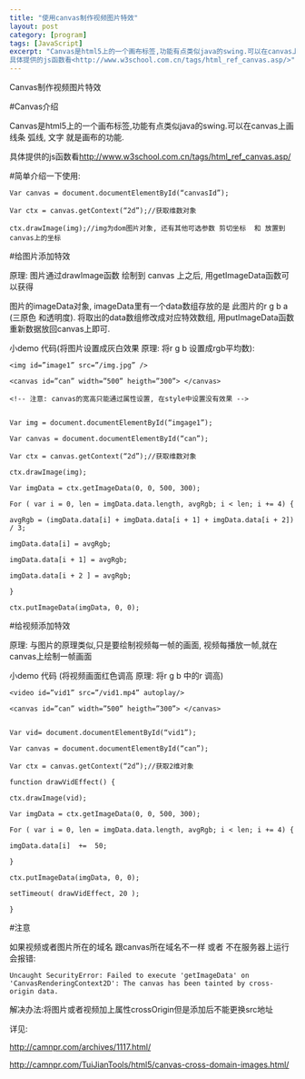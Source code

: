 ```yaml
---
title: "使用canvas制作视频图片特效"
layout: post
category: [program]
tags: [JavaScript]
excerpt: "Canvas是html5上的一个画布标签,功能有点类似java的swing.可以在canvas上画线条 弧线, 文字 就是画布的功能.
具体提供的js函数看<http://www.w3school.com.cn/tags/html_ref_canvas.asp/>"
---
```

Canvas制作视频图片特效

#Canvas介绍

Canvas是html5上的一个画布标签,功能有点类似java的swing.可以在canvas上画线条 弧线, 文字 就是画布的功能.

具体提供的js函数看<http://www.w3school.com.cn/tags/html_ref_canvas.asp/>

 

#简单介绍一下使用:

```
Var canvas = document.documentElementById(“canvasId”);

Var ctx = canvas.getContext(“2d”);//获取维数对象

ctx.drawImage(img);//img为dom图片对象, 还有其他可选参数 剪切坐标  和 放置到canvas上的坐标
```
 

#给图片添加特效

原理: 图片通过drawImage函数 绘制到 canvas 上之后, 用getImageData函数可以获得

图片的imageData对象, imageData里有一个data数组存放的是 此图片的r g b a (三原色 和透明度). 将取出的data数组修改成对应特效数组, 用putImageData函数 重新数据放回canvas上即可.

小demo 代码(将图片设置成灰白效果 原理: 将r g b 设置成rgb平均数):

```
<img id=”image1” src=”/img.jpg” />

<canvas id=”can” width=”500” heigth=”300”> </canvas>

<!-- 注意: canvas的宽高只能通过属性设置, 在style中设置没有效果 -->


Var img = document.documentElementById(“imgage1”);

Var canvas = document.documentElementById(“can”);

Var ctx = canvas.getContext(“2d”);//获取维数对象

ctx.drawImage(img);

Var imgData = ctx.getImageData(0, 0, 500, 300);

For ( var i = 0, len = imgData.data.length, avgRgb; i < len; i += 4) {

avgRgb = (imgData.data[i] + imgData.data[i + 1] + imgData.data[i + 2]) / 3;

imgData.data[i] = avgRgb;

imgData.data[i + 1] = avgRgb;

imgData.data[i + 2 ] = avgRgb;

}

ctx.putImageData(imgData, 0, 0);
```
 

#给视频添加特效

原理: 与图片的原理类似,只是要绘制视频每一帧的画面, 视频每播放一帧,就在canvas上绘制一帧画面

小demo 代码 (将视频画面红色调高 原理: 将r g b 中的r 调高)

```
<video id=”vid1” src=”/vid1.mp4” autoplay/>

<canvas id=”can” width=”500” heigth=”300”> </canvas>


Var vid= document.documentElementById(“vid1”);

Var canvas = document.documentElementById(“can”);

Var ctx = canvas.getContext(“2d”);//获取2维对象

function drawVidEffect() {

ctx.drawImage(vid);

Var imgData = ctx.getImageData(0, 0, 500, 300);

For ( var i = 0, len = imgData.data.length, avgRgb; i < len; i += 4) {

imgData.data[i]  +=  50;

}

ctx.putImageData(imgData, 0, 0);

setTimeout( drawVidEffect, 20 );

}
```
 

#注意

如果视频或者图片所在的域名 跟canvas所在域名不一样 或者 不在服务器上运行 会报错:
```
Uncaught SecurityError: Failed to execute 'getImageData' on 'CanvasRenderingContext2D': The canvas has been tainted by cross-origin data.
```
 

解决办法:将图片或者视频加上属性crossOrigin但是添加后不能更换src地址

详见:

<http://camnpr.com/archives/1117.html/>

<http://camnpr.com/TuiJianTools/html5/canvas-cross-domain-images.html/>

 
